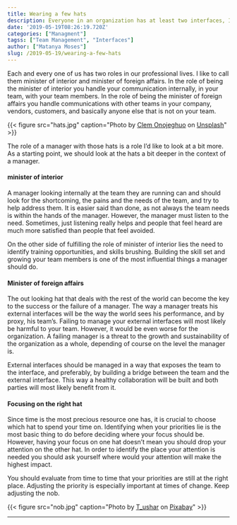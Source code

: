 ```yaml
---
title: Wearing a few hats
description: Everyone in an organization has at least two interfaces, I call them hats. The names are minister of interior and minister of foreign affairs hats, learn how to adjust both
date: '2019-05-19T08:26:19.720Z'
categories: ["Managment"]
tagss: ["Team Management", "Interfaces"]
author: ["Matanya Moses"]
slug: /2019-05-19/wearing-a-few-hats
---
```


Each and every one of us has two roles in our professional lives. I like to call them minister of interior and minister of foreign affairs. In the role of being the minister of interior you handle your communication internally, in your team, with your team members. In the role of being the minister of foreign affairs you handle communications with other teams in your company, vendors, customers, and basically anyone else that is not on your team.

{{< figure src="hats.jpg" caption="Photo by [Clem Onojeghuo](https://unsplash.com/@clemono2) on [Unsplash](https://unsplash.com)" >}}

The role of a manager with those hats is a role I’d like to look at a bit more. As a starting point, we should look at the hats a bit deeper in the context of a manager.

#### minister of interior

A manager looking internally at the team they are running can and should look for the shortcoming, the pains and the needs of the team, and try to help address them. It is easier said than done, as not always the team needs is within the hands of the manager. However, the manager must listen to the need. Sometimes, just listening really helps and people that feel heard are much more satisfied than people that feel avoided.

On the other side of fulfilling the role of minister of interior lies the need to identify training opportunities, and skills brushing. Building the skill set and growing your team members is one of the most influential things a manager should do.

#### Minister of foreign affairs

The out looking hat that deals with the rest of the world can become the key to the success or the failure of a manager. The way a manager treats his external interfaces will be the way the world sees his performance, and by proxy, his team’s. Failing to manage your external interfaces will most likely be harmful to your team. However, it would be even worse for the organization. A failing manager is a threat to the growth and sustainability of the organization as a whole, depending of course on the level the manager is.

External interfaces should be managed in a way that exposes the team to the interface, and preferably, by building a bridge between the team and the external interface. This way a healthy collaboration will be built and both parties will most likely benefit from it.

#### Focusing on the right hat

Since time is the most precious resource one has, it is crucial to choose which hat to spend your time on. Identifying when your priorities lie is the most basic thing to do before deciding where your focus should be. However, having your focus on one hat doesn’t mean you should drop your attention on the other hat. In order to identify the place your attention is needed you should ask yourself where would your attention will make the highest impact.

You should evaluate from time to time that your priorities are still at the right place. Adjusting the priority is especially important at times of change. Keep adjusting the nob.

{{< figure src="nob.jpg" caption="Photo by [T_ushar](https://pixabay.com/users/t_ushar-6018215/) on [Pixabay](https://pixabay.com/photos/nob-black-white-metal-2977314/)" >}}

---
